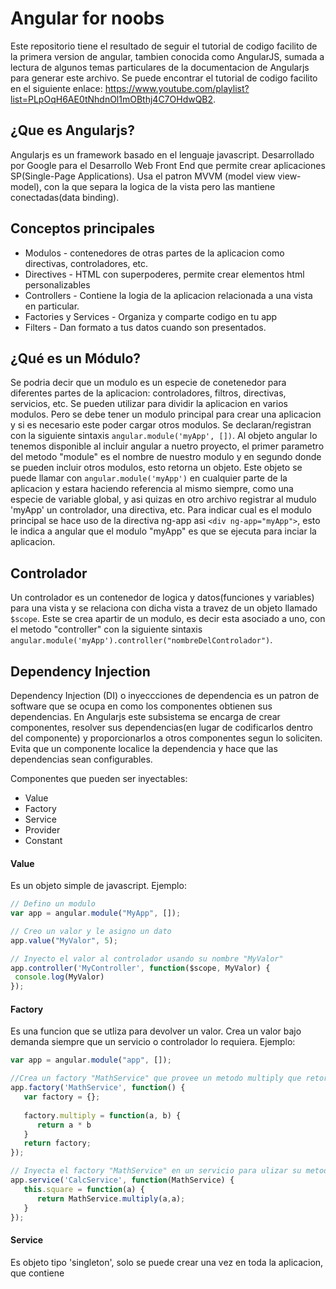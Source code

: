 # Angular for noobs

Este repositorio tiene el resultado de seguir el tutorial de codigo facilito de la primera version de angular, tambien conocida como AngularJS, sumada a lectura de algunos temas particulares de la documentacion de Angularjs para generar este archivo.
Se puede encontrar el tutorial de codigo facilito en el siguiente enlace: https://www.youtube.com/playlist?list=PLpOqH6AE0tNhdnOl1mOBthj4C7OHdwQB2.



## ¿Que es Angularjs? 

Angularjs es un framework basado en el lenguaje javascript. Desarrollado por Google para el Desarrollo Web Front End que permite crear aplicaciones SP(Single-Page Applications). 
Usa el patron MVVM (model view view-model), con la que separa la logica de la vista pero las mantiene conectadas(data binding). 


## Conceptos principales

* Modulos - contenedores de otras partes de la aplicacion como directivas, controladores, etc.
* Directives - HTML con superpoderes, permite crear elementos html personalizables
* Controllers -  Contiene la logia de la aplicacion relacionada a una vista en particular.
* Factories y Services - Organiza y comparte codigo en tu app
* Filters - Dan formato a tus datos cuando son presentados.


## ¿Qué es un Módulo? 

Se podria decir que un modulo es un especie de conetenedor para diferentes partes de la aplicacion: controladores, filtros, directivas, servicios, etc.
Se pueden utilizar para dividir la aplicacion en varios modulos. Pero se debe tener un modulo principal para crear una aplicacion y si es necesario este poder cargar otros modulos.
Se declaran/registran con la siguiente sintaxis `angular.module('myApp', [])`. Al objeto angular lo tenemos disponible al incluir angular a nuetro proyecto, el primer parametro del metodo "module" es el nombre de nuestro modulo y en segundo donde se pueden incluir otros modulos, esto retorna un objeto.
Este objeto se puede llamar con `angular.module('myApp')` en cualquier parte de la aplicacion y estara haciendo referencia al mismo siempre, como una especie de variable global, y asi quizas en otro archivo registrar al mudulo 'myApp' un controlador, una directiva, etc.
Para indicar cual es el modulo principal se hace uso de la directiva ng-app asi `<div ng-app="myApp">`, esto le indica a angular que el modulo "myApp" es que se ejecuta para inciar la aplicacion.

## Controlador 

 Un controlador es un contenedor de logica y datos(funciones y variables) para una vista y se relaciona con dicha vista a travez de un objeto llamado `$scope`. Este se crea apartir de un modulo, es decir esta asociado a uno, con el metodo "controller" con la siguiente sintaxis `angular.module('myApp').controller("nombreDelControlador")`.


## Dependency Injection

Dependency Injection (DI) o inyeccciones de dependencia es un patron de software que se ocupa en como los componentes obtienen sus dependencias. En Angularjs este subsistema se encarga 
de crear componentes, resolver sus dependencias(en lugar de codificarlos dentro del componente) y proporcionarlos a otros componentes segun lo soliciten. Evita que un componente localice la dependencia y hace que las dependencias sean configurables.

Componentes que pueden ser inyectables: 
* Value
* Factory
* Service
* Provider
* Constant

#### Value
Es un objeto simple de javascript. Ejemplo:

```javascript
// Defino un modulo
var app = angular.module("MyApp", []);

// Creo un valor y le asigno un dato
app.value("MyValor", 5);

// Inyecto el valor al controlador usando su nombre "MyValor"
app.controller('MyController', function($scope, MyValor) {
 console.log(MyValor)
});
```

#### Factory

Es una funcion que se utliza para devolver un valor. Crea un valor bajo demanda siempre que un servicio o controlador lo requiera. Ejemplo:

```javascript
var app = angular.module("app", []);

//Crea un factory "MathService" que provee un metodo multiply que retorna el multiplo de 2 numeros
app.factory('MathService', function() {
   var factory = {};
   
   factory.multiply = function(a, b) {
      return a * b
   }
   return factory;
}); 

// Inyecta el factory "MathService" en un servicio para ulizar su metodo multiply
app.service('CalcService', function(MathService) {
   this.square = function(a) {
      return MathService.multiply(a,a);
   }
});

```

#### Service

Es objeto tipo 'singleton', solo se puede crear una vez en toda la aplicacion, que contiene 